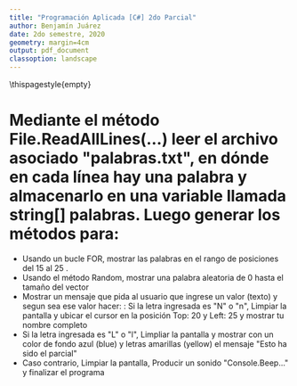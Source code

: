 ```yaml
---
title: "Programación Aplicada [C#] 2do Parcial"
author: Benjamín Juárez
date: 2do semestre, 2020
geometry: margin=4cm
output: pdf_document
classoption: landscape
---
```


\thispagestyle{empty}

#	Mediante el método File.ReadAllLines(...) leer el archivo asociado "palabras.txt", en dónde en cada línea hay una palabra y almacenarlo en una variable llamada string[] palabras. Luego generar los métodos para:

* Usando un bucle FOR, mostrar las palabras en el rango de posiciones del 15 al 25 .
* Usando el método Random, mostrar una palabra aleatoria de 0 hasta el tamaño del vector
* Mostrar un mensaje que pida al usuario que ingrese un valor (texto) y segun sea ese valor hacer: :  Si la letra ingresada es "N" o "n", Limpiar la pantalla y ubicar el cursor en la posición Top: 20 y Left: 25 y mostrar tu nombre completo
* Si la letra ingresada es "L" o "l", Limpliar la pantalla y mostrar con un color de fondo azul (blue) y letras amarillas (yellow) el mensaje "Esto ha sido el parcial"
* Caso contrario, Limpiar la pantalla, Producir un sonido "Console.Beep..." y finalizar el programa
